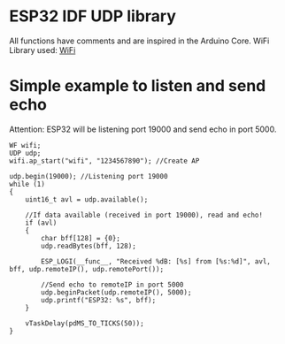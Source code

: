 # ESP32 IDF UDP library
All functions have comments and are inspired in the Arduino Core. WiFi Library used: [WiFi](https://github.com/urbanze/esp32-wifi)

# Simple example to listen and send echo
Attention: ESP32 will be listening port 19000 and send echo in port 5000.
```
WF wifi;
UDP udp;
wifi.ap_start("wifi", "1234567890"); //Create AP

udp.begin(19000); //Listening port 19000
while (1)
{
    uint16_t avl = udp.available();

    //If data available (received in port 19000), read and echo!
    if (avl)
    {
        char bff[128] = {0};
        udp.readBytes(bff, 128);

        ESP_LOGI(__func__, "Received %dB: [%s] from [%s:%d]", avl, bff, udp.remoteIP(), udp.remotePort());

        //Send echo to remoteIP in port 5000
        udp.beginPacket(udp.remoteIP(), 5000);
        udp.printf("ESP32: %s", bff);
    }

    vTaskDelay(pdMS_TO_TICKS(50));
}
```
